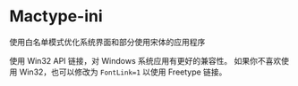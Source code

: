 # Mactype-ini
使用白名单模式优化系统界面和部分使用宋体的应用程序

使用 Win32 API 链接，对 Windows 系统应用有更好的兼容性。
如果你不喜欢使用 Win32，也可以修改为 `FontLink=1` 以使用 Freetype 链接。
